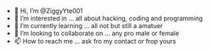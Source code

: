 - 👋 Hi, I’m @ZiggyYte001
- 👀 I’m interested in ... all about hacking, coding and programming
- 🌱 I’m currently learning ... all not but still a amatuer
- 💞️ I’m looking to collaborate on ... any pro male or female  
- 📫 How to reach me ... ask fro my contact or frop yours

<!---
ZiggyYte001/ZiggyYte001 is a ✨ special ✨ repository because its `README.md` (this file) appears on your GitHub profile.
You can click the Preview link to take a look at your changes.
--->
